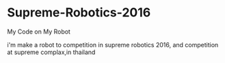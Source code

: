 # Supreme-Robotics-2016
My Code on My Robot

i'm make a robot to competition in supreme robotics 2016,
and competition at supreme complax,in thailand
